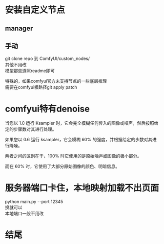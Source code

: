 # 安装自定义节点
## manager
## 手动
git clone repo 到 ComfyUI/custom_nodes/    
其他不用改    
模型那些遵照readme即可   

特殊的，如果comfyui官方未支持节点的一些底层推理    
需要在comfyui根路径git apply patch      


# comfyui特有denoise
当您以 1.0 运行 Ksampler 时，它会完全模糊任何传入的图像或噪声，然后按照给定的步骤数对其进行处理。

如果您以 0.6 运行 ksampler，它会模糊 60% 的强度，并根据给定的步数对其进行降噪。

两者之间的区别在于，100% 时它使用的是原始噪声或图像的极小部分。

而在 60% 时，它使用了大部分原始图像的颜色、明暗信息。


# 服务器端口卡住，本地映射加载不出页面
python main.py --port 12345   
换就可以   
本地端口一般不用改   




# 结尾





